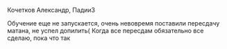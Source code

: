 Кочетков Александр, Падии3

Обучение еще не запускается, очень невовремя поставили пересдачу матана, не успел допилить( Когда все пересдам обязательно все сделаю, пока что так
